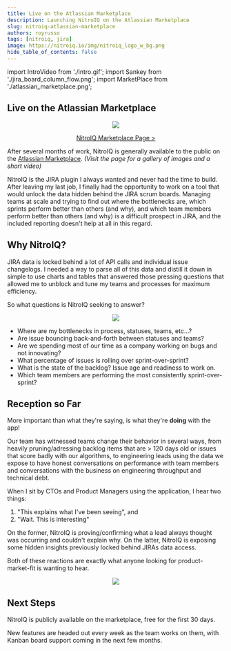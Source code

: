 ```yaml
---
title: Live on the Atlassian Marketplace
description: Launching NitroIQ on the Atlassian Marketplace
slug: nitroiq-atlassian-marketplace
authors: royrusso
tags: [nitroiq, jira]
image: https://nitroiq.io/img/nitroiq_logo_w_bg.png
hide_table_of_contents: false
---
```


import IntroVideo from './intro.gif';
import Sankey from './jira_board_column_flow.png';
import MarketPlace from './atlassian_marketplace.png';

## Live on the Atlassian Marketplace

<p align="center">
<a href="https://marketplace.atlassian.com/apps/1232080?tab=overview&hosting=cloud" target="_blank"><img src={MarketPlace} className="doc_image"/></a>
</p>

<p align="center">
<a href="https://marketplace.atlassian.com/apps/1232080?tab=overview&hosting=cloud">NitroIQ Marketplace Page ></a>
</p>

After several months of work, NitroIQ is generally available to the public on the [Atlassian Marketplace](https://marketplace.atlassian.com/apps/1232080?tab=overview&hosting=cloud). _(Visit the page for a gallery of images and a short video)_

NitroIQ is the JIRA plugin I always wanted and never had the time to build. After leaving my last job, I finally had the opportunity to work on a tool that would unlock the data hidden behind the JIRA scrum boards. Managing teams at scale and trying to find out where the bottlenecks are, which sprints perform better than others (and why), and which team members perform better than others (and why) is a difficult prospect in JIRA, and the included reporting doesn't help at all in this regard.

## Why NitroIQ?

JIRA data is locked behind a lot of API calls and individual issue changelogs. I needed a way to parse all of this data and distill it down in simple to use charts and tables that answered those pressing questions that allowed me to unblock and tune my teams and processes for maximum efficiency.

So what questions is NitroIQ seeking to answer?

<p align="center">
<img src={Sankey} className="doc_image"/>
</p>

- Where are my bottlenecks in process, statuses, teams, etc...?
- Are issue bouncing back-and-forth between statuses and teams?
- Are we spending most of our time as a company working on bugs and not innovating?
- What percentage of issues is rolling over sprint-over-sprint?
- What is the state of the backlog? Issue age and readiness to work on.
- Which team members are performing the most consistently sprint-over-sprint?

<!--truncate-->

## Reception so Far

More important than what they're saying, is what they're **doing** with the app!

Our team has witnessed teams change their behavior in several ways, from heavily pruning/adressing backlog items that are > 120 days old or issues that score badly with our algorithms, to engineering leads using the data we expose to have honest conversations on performance with team members and conversations with the business on engineering throughput and technical debt.

When I sit by CTOs and Product Managers using the application, I hear two things:

1. "This explains what I've been seeing", and
2. "Wait. This is interesting"

On the former, NitroIQ is proving/confirming what a lead always thought was occurring and couldn't explain why. On the latter, NitroIQ is exposing some hidden insights previously locked behind JIRAs data access.

Both of these reactions are exactly what anyone looking for product-market-fit is wanting to hear.

<p align="center">
<img src={IntroVideo} className="doc_image"/>
</p>

## Next Steps

NitroIQ is publicly available on the marketplace, free for the first 30 days.

New features are headed out every week as the team works on them, with Kanban board support coming in the next few months.
